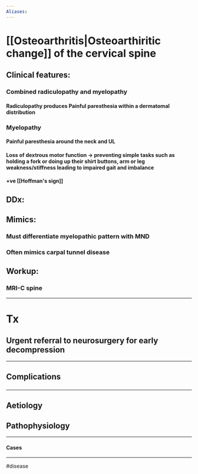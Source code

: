 ```yaml
---
Aliases:
---
```

# [[Osteoarthritis|Osteoarthiritic change]] of the cervical spine 
## Clinical features:
### Combined radiculopathy and myelopathy
#### Radiculopathy produces Painful paresthesia within a dermatomal distribution 
### Myelopathy
#### Painful paresthesia around the neck and UL 
#### Loss of dextrous motor function -> preventing simple tasks such as holding a fork or doing up their shirt buttons, arm or leg weakness/stiffness leading to impaired gait and imbalance
#### +ve [[Hoffman's sign]]
## DDx:
###
## Mimics:
### Must differentiate myelopathic pattern with MND 
### Often mimics carpal tunnel disease
## Workup:
### MRI-C spine
---
# Tx
## Urgent referral to neurosurgery for early decompression

---
## Complications
###

---
## Aetiology
## Pathophysiology

---
#### Cases


---
#disease 